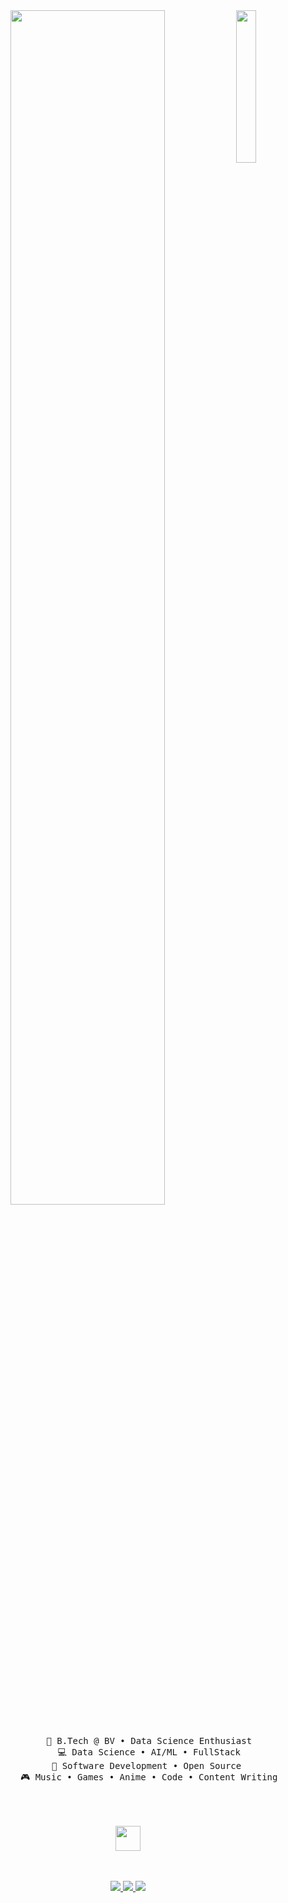 <div align="center">
    <img src="https://github.com/innng/innng/assets/26755058/5e0ce0fb-c544-4f8c-a307-5849165746d0" width="25%" align="right" />
    <img src="https://readme-typing-svg.demolab.com?font=Inconsolata&weight=500&size=50&duration=4000&pause=300&color=A7A459&center=true&vCenter=true&multiline=true&repeat=false&random=false&width=1300&height=140&lines=Hello+hello;I'm+Adwitya%2C+a+tech+enthusiast+and+an+Otaku+%E2%9C%A9" width="70%" />
    <br><br>
    <pre>
        💼 B.Tech @ BV • Data Science Enthusiast
        💻 Data Science • AI/ML • FullStack
        📖 Software Development • Open Source 
        🎮 Music • Games • Anime • Code • Content Writing
    </pre>
    <br><br>
    <img src="https://raw.githubusercontent.com/innng/innng/master/assets/kyubey.gif" height="40" />
    <br><br><br>
    <p align="center">
        <a href="http://linkedin.com/in/adwityachakraborty">
            <img src="https://img.shields.io/badge/linkedin-0a66c2" />
        </a>
        <a href="https://github.com/adwityac">
            <img src="https://img.shields.io/badge/github-181717" />
        </a>
        <a href="https://www.hackerrank.com/profile/adwityac">
            <img src="https://img.shields.io/badge/hackerrank-2EC866" />
        </a>
    </p>
</div>
